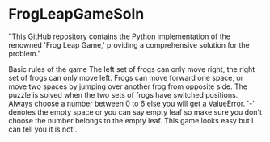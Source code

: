 # FrogLeapGameSoln
"This GitHub repository contains the Python implementation of the renowned 'Frog Leap Game,' providing a comprehensive solution for the problem."

Basic rules of the game
The left set of frogs can only move right, the right set of frogs can only move left. Frogs can move forward one space, or move two spaces by jumping over another frog from opposite side. The puzzle is solved when the two sets of frogs have switched positions. Always choose a number between 0 to 6 else you will get a ValueError. '-' denotes the empty space or you can say empty leaf so make sure you don't choose the number belongs to the empty leaf. This game looks easy but I can tell you it is not!.
